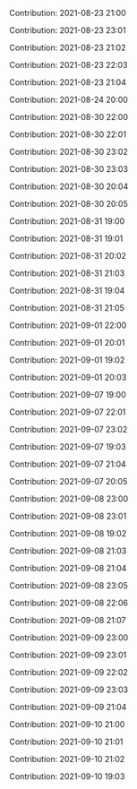 Contribution: 2021-08-23 21:00

Contribution: 2021-08-23 23:01

Contribution: 2021-08-23 21:02

Contribution: 2021-08-23 22:03

Contribution: 2021-08-23 21:04

Contribution: 2021-08-24 20:00

Contribution: 2021-08-30 22:00

Contribution: 2021-08-30 22:01

Contribution: 2021-08-30 23:02

Contribution: 2021-08-30 23:03

Contribution: 2021-08-30 20:04

Contribution: 2021-08-30 20:05

Contribution: 2021-08-31 19:00

Contribution: 2021-08-31 19:01

Contribution: 2021-08-31 20:02

Contribution: 2021-08-31 21:03

Contribution: 2021-08-31 19:04

Contribution: 2021-08-31 21:05

Contribution: 2021-09-01 22:00

Contribution: 2021-09-01 20:01

Contribution: 2021-09-01 19:02

Contribution: 2021-09-01 20:03

Contribution: 2021-09-07 19:00

Contribution: 2021-09-07 22:01

Contribution: 2021-09-07 23:02

Contribution: 2021-09-07 19:03

Contribution: 2021-09-07 21:04

Contribution: 2021-09-07 20:05

Contribution: 2021-09-08 23:00

Contribution: 2021-09-08 23:01

Contribution: 2021-09-08 19:02

Contribution: 2021-09-08 21:03

Contribution: 2021-09-08 21:04

Contribution: 2021-09-08 23:05

Contribution: 2021-09-08 22:06

Contribution: 2021-09-08 21:07

Contribution: 2021-09-09 23:00

Contribution: 2021-09-09 23:01

Contribution: 2021-09-09 22:02

Contribution: 2021-09-09 23:03

Contribution: 2021-09-09 21:04

Contribution: 2021-09-10 21:00

Contribution: 2021-09-10 21:01

Contribution: 2021-09-10 21:02

Contribution: 2021-09-10 19:03

